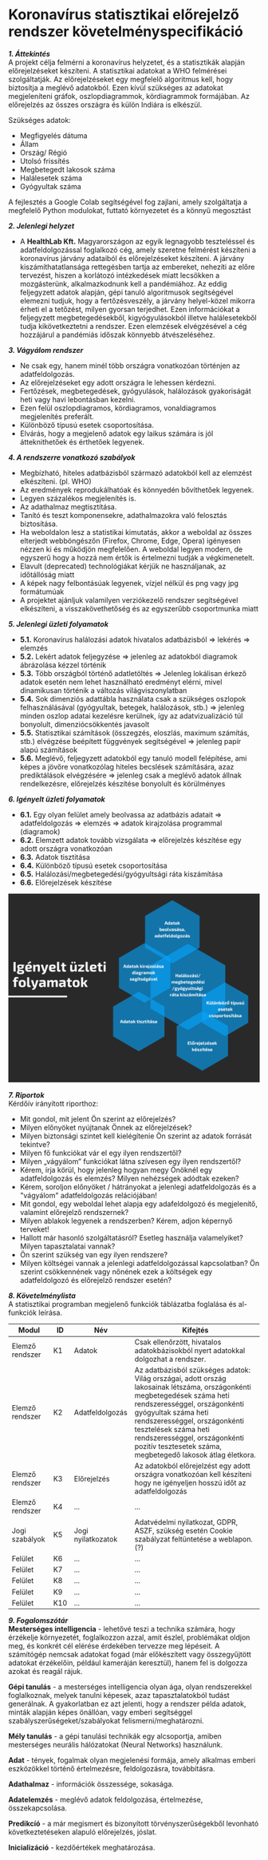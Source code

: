 # Koronavírus statisztikai előrejelző rendszer követelményspecifikáció

***1. Áttekintés***<br>
A projekt célja felmérni a koronavírus helyzetet, és a statisztikák alapján előrejelzéseket készíteni. A statisztikai adatokat a WHO felmérései szolgáltatják. Az előrejelzéseket egy megfelelő algoritmus kell, hogy biztosítja a meglévő adatokból. Ezen kívül szükséges az adatokat megjeleníteni gráfok, oszlopdiagrammok, kördiagrammok formájában. Az előrejelzés az összes országra és külön Indiára is elkészül.

Szükséges adatok: 
- Megfigyelés dátuma
- Állam
- Ország/ Régió
- Utolsó frissítés
- Megbetegedt lakosok száma
- Halálesetek száma
- Gyógyultak száma

 A fejlesztés a Google Colab segítségével fog zajlani, amely szolgáltatja a megfelelő Python modulokat, futtató környezetet és a könnyű megosztást

***2. Jelenlegi helyzet***<br>
- A **HealthLab Kft.** Magyarországon az egyik legnagyobb teszteléssel és adatfeldolgozással foglalkozó cég, amely szeretne felmérést készíteni a koronavírus járvány adataiból és előrejelzéseket készíteni. A járvány kiszámíthatatlansága rettegésben tartja az embereket, nehezíti az előre tervezést, hiszen a korlátozó intézkedések miatt lecsökken a mozgásterünk, alkalmazkodnunk kell a pandémiához. Az eddig feljegyzett adatok alapján, gépi tanuló algoritmusok segítségével elemezni tudjuk, hogy a fertőzésveszély, a járvány helyel-közel mikorra érheti el a tetőzést, milyen gyorsan terjedhet. Ezen információkat a feljegyzett megbetegedésekből, kigyógyulásokból illetve halálesetekből tudja kikövetkeztetni a rendszer. Ezen elemzések elvégzésével a cég hozzájárul a pandémiás időszak könnyebb átvészeléséhez.


***3. Vágyálom rendszer***<br>
- Ne csak egy, hanem minél több országra vonatkozóan történjen az adatfeldolgozás.
- Az előrejelzéseket egy adott országra le lehessen kérdezni.
- Fertőzések, megbetegedések, gyógyulások, halálozások gyakoriságát heti vagy havi lebontásban kezelni.
- Ezen felül oszlopdiagramos, kördiagramos, vonaldiagramos megjelenítés preferált.
- Különböző típusú esetek csoportosítása.
- Elvárás, hogy a megjelenő adatok egy laikus számára is jól átteknithetőek és érthetőek legyenek.

***4. A rendszerre vonatkozó szabályok***<br>
- Megbízható, hiteles adatbázisból származó adatokból kell az elemzést elkészíteni. (pl. WHO)
- Az eredmények reprodukálhatóak és könnyedén bővíthetőek legyenek.
- Legyen százalékos megjelenítés is.
- Az adathalmaz megtisztítása.
- Tanító és teszt komponensekre, adathalmazokra való felosztás biztosítása.
- Ha weboldalon lesz a statistikai kimutatás, akkor a weboldal az összes elterjedt webböngészőn (Firefox, Chrome, Edge, Opera) igényesen nézzen ki és működjön megfelelően. A weboldal legyen modern, de egyszerű hogy a hozzá nem értők is értelmezni tudják a végkimenetelt.
- Elavult (deprecated) technológiákat kérjük ne használjanak, az időtállóság miatt
- A képek nagy felbontásúak legyenek, vízjel nélkül és png vagy jpg formátumúak
- A projektet ajánljuk valamilyen verziókezelő rendszer segítségével elkészíteni, a visszakövethetőség és az egyszerűbb csoportmunka miatt

***5. Jelenlegi üzleti folyamatok***<br>
- **5.1.** Koronavírus halálozási adatok hivatalos adatbázisból  =>  lekérés => elemzés 
- **5.2.** Lekért adatok feljegyzése =>  jelenleg az adatokból diagramok ábrázolása kézzel történik
- **5.3.** Több országból történő adatletöltés => Jelenleg lokálisan érkező adatok esetén nem lehet használható eredményt elérni, mivel dinamikusan történik a változás világviszonylatban
- **5.4.** Sok dimenziós adattábla használata csak a szükséges oszlopok felhasználásával (gyógyultak, betegek, halálozások, stb.) => jelenleg minden oszlop adatai kezelésre kerülnek, így az adatvizualizáció túl bonyolult, dimenziócsökkentés javasolt
- **5.5.** Statisztikai számítások (összegzés, eloszlás, maximum számítás, stb.) elvégzése beépített függvények segítségével => jelenleg papír alapú számítások
- **5.6.** Meglévő, feljegyzett adatokból egy tanuló modell felépítése, ami képes a jövőre vonatkozólag hiteles becslések számítására, azaz prediktálások elvégzésére => jelenleg csak a meglévő adatok állnak rendelkezésre, előrejelzés készítése bonyolult és körülményes 

***6. Igényelt üzleti folyamatok***<br>
- **6.1.** Egy olyan felület amely beolvassa az adatbázis adatait => adatfeldolgozás => elemzés => adatok kirajzolása programmal (diagramok)
- **6.2.** Elemzett adatok tovább vizsgálata => előrejelzés készítése egy adott országra vonatkozóan
- **6.3.** Adatok tisztitása
- **6.4.** Különböző típusú esetek csoportosítása
- **6.5.** Halálozási/megbetegedési/gyógyultsági ráta kiszámítása
- **6.6.** Előrejelzések készítése

<img src="images/Igényelt_üzleti_folyamatok.png" data-canonical-src=""/>

***7. Riportok***<br>
Kérdőív irányított riporthoz:

- Mit gondol, mit jelent Ön szerint az előrejelzés?
- Milyen előnyöket nyújtanak Önnek az előrejelzések?
- Milyen biztonsági szintet kell kielégítenie Ön szerint az adatok forrását tekintve?
- Milyen fő funkciókat vár el egy ilyen rendszertől?
- Milyen „vágyálom” funkciókat látna szívesen egy ilyen rendszertől?
- Kérem, írja körül, hogy jelenleg hogyan megy Önöknél egy adatfeldolgozás és elemzés? Milyen nehézségek adódtak ezeken?
- Kérem, soroljon előnyöket / hátrányokat a jelenlegi adatfeldolgozás  és a "vágyálom" adatfeldolgozás relációjában!
- Mit gondol, egy weboldal lehet alapja egy adafeldolgozó és megjelenítő, valamint előrejelző rendszernek?
- Milyen ablakok legyenek a rendszerben? Kérem, adjon képernyő terveket!
- Hallott már hasonló szolgáltatásról? Esetleg használja valamelyiket? Milyen tapasztalatai vannak?
- Ön szerint szükség van egy ilyen rendszere?
- Milyen költségei vannak a jelenlegi adatfeldolgozással kapcsolatban? Ön szerint csökkennének vagy nőnének ezek a költségek egy adatfeldolgozó és előrejelző rendszer esetén?

***8. Követelménylista***<br>
A statisztikai programban megjelenő funkciók táblázatba foglalása és al-funkciók leírása.

|   Modul   | ID |         Név         | Kifejtés |
|-----------|----|---------------------|----------|
|Elemző rendszer         | K1 | Adatok | Csak ellenőrzött, hivatalos adatokbázisokból nyert adatokkal dolgozhat a rendszer. |
|Elemző rendszer         | K2 | Adatfeldolgozás | Az adatbázisból szükséges adatok: Világ országai, adott ország lakosainak létszáma,  országonkénti megbetegedések száma heti rendszerességgel, országonkénti gyógyultak száma heti rendszerességgel, országonkénti tesztelések száma heti rendszerességgel, országonkénti pozitív tesztesetek száma, megbetegedő lakosok átlag életkora. |
|Elemző rendszer         | K3 | Előrejelzés | Az adatokból előrejelzést egy adott országra vonatkozóan kell készíteni hogy ne igényeljen hosszú időt az adatfeldolgozás |
|Elemző rendszer         | K4 |  ... |...|
|Jogi szabályok| K5 |Jogi nyilatkozatok   |Adatvédelmi nyilatkozat, GDPR, ASZF, szükség esetén Cookie szabályzat feltüntetése a weblapon. (?) |
|Felület       | K6 | ... |...|
|Felület       | K7 |...  |...|
|Felület       | K8 |...   |...|
|Felület       | K9 |...|...|
|Felület       | K10 |... |...|

***9. Fogalomszótár***<br>
**Mesterséges intelligencia** - lehetővé teszi a technika számára, hogy érzékelje környezetét, foglalkozzon azzal, amit észlel, problémákat oldjon meg, és konkrét cél elérése érdekében tervezze meg lépéseit. A számítógép nemcsak adatokat fogad (már előkészített vagy összegyűjtött adatokat érzékelőin, például kameráján keresztül), hanem fel is dolgozza azokat és reagál rájuk.

**Gépi tanulás** - a mesterséges intelligencia olyan ága, olyan rendszerekkel foglalkoznak, melyek tanulni képesek, azaz tapasztalatokból tudást generálnak. A gyakorlatban ez azt jelenti, hogy a rendszer példa adatok, minták alapján képes önállóan, vagy emberi segítséggel szabályszerűségeket/szabályokat felismerni/meghatározni.

**Mély tanulás** - a gépi tanulási technikák egy alcsoportja, amiben mesterséges neurális hálózatokat (Neural Networks) használunk.

**Adat** - tények, fogalmak olyan megjelenési formája, amely alkalmas emberi eszközökkel történő értelmezésre, feldolgozásra, továbbításra. 

**Adathalmaz** - információk összessége, sokasága. 

**Adatelemzés** - meglévő adatok feldolgozása, értelmezése, összekapcsolása.

**Predikcíó** - a már megismert és bizonyított törvényszerűségekből levonható következtetéseken alapuló előrejelzés, jóslat.

**Inicializáció** - kezdőértékek meghatározása.